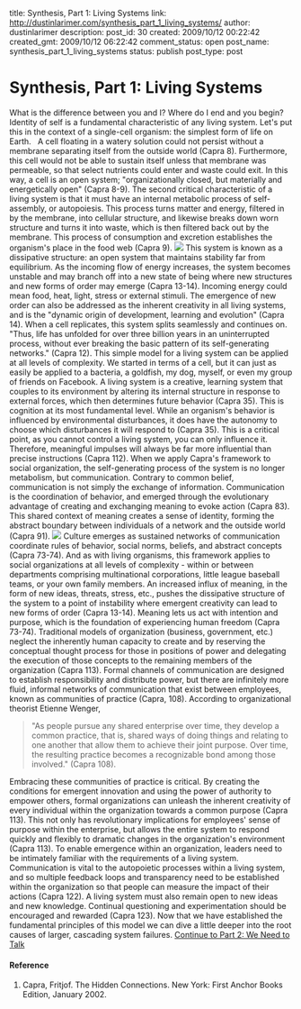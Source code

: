 title: Synthesis, Part 1: Living Systems
link: http://dustinlarimer.com/synthesis_part_1_living_systems/
author: dustinlarimer
description: 
post_id: 30
created: 2009/10/12 00:22:42
created_gmt: 2009/10/12 06:22:42
comment_status: open
post_name: synthesis_part_1_living_systems
status: publish
post_type: post

# Synthesis, Part 1: Living Systems

What is the difference between you and I? Where do I end and you begin? Identity of self is a fundamental characteristic of any living system. Let's put this in the context of a single-cell organism: the simplest form of life on Earth.   A cell floating in a watery solution could not persist without a membrane separating itself from the outside world (Capra 8). Furthermore, this cell would not be able to sustain itself unless that membrane was permeable, so that select nutrients could enter and waste could exit. In this way, a cell is an open system; "organizationally closed, but materially and energetically open" (Capra 8-9).  The second critical characteristic of a living system is that it must have an internal metabolic process of self-assembly, or autopoiesis. This process turns matter and energy, filtered in by the membrane, into cellular structure, and likewise breaks down worn structure and turns it into waste, which is then filtered back out by the membrane. This process of consumption and excretion establishes the organism's place in the food web (Capra 9). ![](http://www.dustinlarimer.com/content/uploads/2010/09/Synthesis-pt1_cell.gif) This system is known as a dissipative structure: an open system that maintains stability far from equilibrium. As the incoming flow of energy increases, the system becomes unstable and may branch off into a new state of being where new structures and new forms of order may emerge (Capra 13-14). Incoming energy could mean food, heat, light, stress or external stimuli. The emergence of new order can also be addressed as the inherent creativity in all living systems, and is the "dynamic origin of development, learning and evolution" (Capra 14). When a cell replicates, this system splits seamlessly and continues on. "Thus, life has unfolded for over three billion years in an uninterrupted process, without ever breaking the basic pattern of its self-generating networks." (Capra 12). This simple model for a living system can be applied at all levels of complexity. We started in terms of a cell, but it can just as easily be applied to a bacteria, a goldfish, my dog, myself, or even my group of friends on Facebook. A living system is a creative, learning system that couples to its environment by altering its internal structure in response to external forces, which then determines future behavior (Capra 35). This is cognition at its most fundamental level. While an organism's behavior is influenced by environmental disturbances, it does have the autonomy to choose which disturbances it will respond to (Capra 35). This is a critical point, as you cannot control a living system, you can only influence it. Therefore, meaningful impulses will always be far more influential than precise instructions (Capra 112). When we apply Capra's framework to social organization, the self-generating process of the system is no longer metabolism, but communication. Contrary to common belief, communication is not simply the exchange of information. Communication is the coordination of behavior, and emerged through the evolutionary advantage of creating and exchanging meaning to evoke action (Capra 83). This shared context of meaning creates a sense of identity, forming the abstract boundary between individuals of a network and the outside world (Capra 91). ![](http://www.dustinlarimer.com/content/uploads/2010/09/Synthesis-pt1_social.gif) Culture emerges as sustained networks of communication coordinate rules of behavior, social norms, beliefs, and abstract concepts (Capra 73-74). And as with living organisms, this framework applies to social organizations at all levels of complexity - within or between departments comprising multinational corporations, little league baseball teams, or your own family members. An increased influx of meaning, in the form of new ideas, threats, stress, etc., pushes the dissipative structure of the system to a point of instability where emergent creativity can lead to new forms of order (Capra 13-14). Meaning lets us act with intention and purpose, which is the foundation of experiencing human freedom (Capra 73-74). Traditional models of organization (business, government, etc.) neglect the inherently human capacity to create and by reserving the conceptual thought process for those in positions of power and delegating the execution of those concepts to the remaining members of the organization (Capra 113). Formal channels of communication are designed to establish responsibility and distribute power, but there are infinitely more fluid, informal networks of communication that exist between employees, known as communities of practice (Capra, 108). According to organizational theorist Etienne Wenger, 

> "As people pursue any shared enterprise over time, they develop a common practice, that is, shared ways of doing things and relating to one another that allow them to achieve their joint purpose. Over time, the resulting practice becomes a recognizable bond among those involved." (Capra 108).

Embracing these communities of practice is critical. By creating the conditions for emergent innovation and using the power of authority to empower others, formal organizations can unleash the inherent creativity of every individual within the organization towards a common purpose (Capra 113). This not only has revolutionary implications for employees' sense of purpose within the enterprise, but allows the entire system to respond quickly and flexibly to dramatic changes in the organization's environment (Capra 113). To enable emergence within an organization, leaders need to be intimately familiar with the requirements of a living system. Communication is vital to the autopoietic processes within a living system, and so multiple feedback loops and transparency need to be established within the organization so that people can measure the impact of their actions (Capra 122). A living system must also remain open to new ideas and new knowledge. Continual questioning and experimentation should be encouraged and rewarded (Capra 123). Now that we have established the fundamental principles of this model we can dive a little deeper into the root causes of larger, cascading system failures. [Continue to Part 2: We Need to Talk](../synthesis_part_2_we_need_to_talk/)

#### Reference

  1. Capra, Fritjof. The Hidden Connections. New York: First Anchor Books Edition, January 2002.